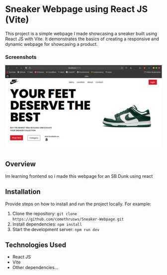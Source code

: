 
# Sneaker Webpage using React JS (Vite)

This project is a simple webpage I made  showcasing a sneaker built using React JS with Vite. It demonstrates the basics of creating a responsive and dynamic webpage for showcasing a product.

### Screenshots
![Screenshot 1](public/demo.png)

## Overview
Im learning frontend
so i made this webpage for an SB Dunk using react

## Installation
Provide steps on how to install and run the project locally. For example:
1. Clone the repository: `git clone https://github.com/comethrusws/Sneaker-Webpage.git`
2. Install dependencies: `npm install`
3. Start the development server: `npm run dev`

## Technologies Used
- React JS
- Vite
- Other dependencies...
